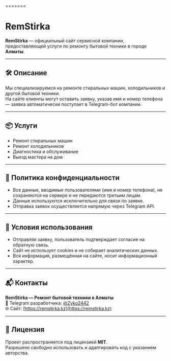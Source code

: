 =======
# RemStirka

**RemStirka** — официальный сайт сервисной компании, предоставляющей услуги по ремонту бытовой техники в городе **Алматы**.

---

## 🛠 Описание

Мы специализируемся на ремонте стиральных машин, холодильников и другой бытовой техники.  
На сайте клиенты могут оставить заявку, указав имя и номер телефона — заявка автоматически поступает в Telegram-бот компании.

---

## 📦 Услуги

- Ремонт стиральных машин
- Ремонт холодильников
- Диагностика и обслуживание
- Выезд мастера на дом

---

## 🔐 Политика конфиденциальности

- Все данные, вводимые пользователями (имя и номер телефона), не сохраняются на сервере и не передаются третьим лицам.
- Данные используются исключительно для связи по заявке.
- Отправка заявок осуществляется напрямую через Telegram API.

---

## 📄 Условия использования

- Отправляя заявку, пользователь подтверждает согласие на обратную связь.
- Сайт не использует cookies и не собирает аналитических данных.
- Вся информация, размещённая на сайте, носит информационный характер.

---

## 📬 Контакты

**RemStirka — Ремонт бытовой техники в Алматы**  
📱 Telegram разработчика: [@Zyko2442](https://t.me/yoo003)  
🌐 Сайт: [https://remstirka.kz](https://remstirka.kz)

---

## 📝 Лицензия

Проект распространяется под лицензией **MIT**.  
Разрешено свободно использовать и адаптировать код с указанием авторства.

